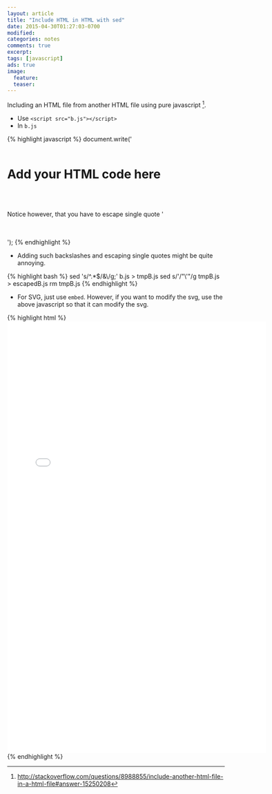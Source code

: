 ```yaml
---
layout: article
title: "Include HTML in HTML with sed"
date: 2015-04-30T01:27:03-0700
modified:
categories: notes
comments: true
excerpt:
tags: [javascript]
ads: true
image:
  feature:
  teaser:
---
```


Including an HTML file from another HTML file using pure javascript [^1].

- Use `<script src="b.js"></script>`
- In `b.js`

{% highlight javascript %}
document.write('\
\
    <h1>Add your HTML code here</h1>\
\
     <p>Notice however, that you have to escape single quote \'
    </p>\
\
');
{% endhighlight %}


- Adding such backslashes and escaping single quotes might be quite annoying.

{% highlight bash %}
sed 's/^.*$/&\\/g;' b.js > tmpB.js
sed s/\'/"\\\'"/g tmpB.js > escapedB.js
rm tmpB.js
{% endhighlight %}

- For SVG, just use `embed`. However, if you want to modify the svg, use the above javascript so that it can modify the svg.

{% highlight html %}
<embed src="semgem/network.svg"
  width="600" height="1000"
  type="image/svg+xml"
  pluginspage="http://www.adobe.com/svg/viewer/install/" />
{% endhighlight %}


[^1]: http://stackoverflow.com/questions/8988855/include-another-html-file-in-a-html-file#answer-15250208
